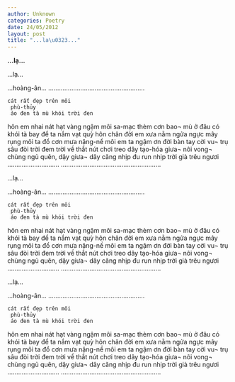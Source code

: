 ```yaml
---
author: Unknown
categories: Poetry
date: 24/05/2012
layout: post
title: "...la\u0323..."
---
```


**...lạ...**

...lạ...   
         
...hoàng-ân...
......................................................
            
    cát rất đẹp trên môi    
     phù-thủy   
     áo đen tà mù khói trời đen    
hôn em
nhai nát hạt vàng
ngậm môi sa-mạc thèm cơn bao¬ mù
ở đâu có khói tà bay
để ta nắm vạt quỳ hôn chân đời
em xưa nằm ngửa ngực mây
rụng môi ta đổ cơn mưa nặng-nề
môi em
ta ngậm ơn đời
bàn tay cời vu¬ trụ sâu đòi trời
đem trời về thắt nút chơi
treo dây tạo-hóa giưa¬ nôi vong¬ chùng
ngủ quên, dậy giưa¬ dây căng
nhịp đu run nhịp
trời già trêu ngươi
.............................
........................................................

...lạ...   
         
...hoàng-ân...
......................................................
            
    cát rất đẹp trên môi    
     phù-thủy   
     áo đen tà mù khói trời đen    
hôn em
nhai nát hạt vàng
ngậm môi sa-mạc thèm cơn bao¬ mù
ở đâu có khói tà bay
để ta nắm vạt quỳ hôn chân đời
em xưa nằm ngửa ngực mây
rụng môi ta đổ cơn mưa nặng-nề
môi em
ta ngậm ơn đời
bàn tay cời vu¬ trụ sâu đòi trời
đem trời về thắt nút chơi
treo dây tạo-hóa giưa¬ nôi vong¬ chùng
ngủ quên, dậy giưa¬ dây căng
nhịp đu run nhịp
trời già trêu ngươi
.............................
........................................................

...lạ...   
         
...hoàng-ân...
......................................................
            
    cát rất đẹp trên môi    
     phù-thủy   
     áo đen tà mù khói trời đen    
hôn em
nhai nát hạt vàng
ngậm môi sa-mạc thèm cơn bao¬ mù
ở đâu có khói tà bay
để ta nắm vạt quỳ hôn chân đời
em xưa nằm ngửa ngực mây
rụng môi ta đổ cơn mưa nặng-nề
môi em
ta ngậm ơn đời
bàn tay cời vu¬ trụ sâu đòi trời
đem trời về thắt nút chơi
treo dây tạo-hóa giưa¬ nôi vong¬ chùng
ngủ quên, dậy giưa¬ dây căng
nhịp đu run nhịp
trời già trêu ngươi
.............................
........................................................

